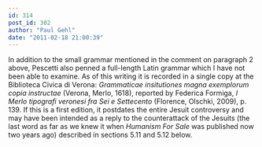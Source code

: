 ```yaml
---
id: 314
post_id: 302
author: "Paul Gehl"
date: "2011-02-18 21:00:39"
---
```

In addition to the small grammar mentioned in the comment on paragraph 2 above, Pescetti also penned a full-length Latin grammar which I have not been able to examine. As of this writing it is recorded in a single copy at the Biblioteca Civica di Verona: <em>Grammaticae insitutiones magna exemplorum copia instructae </em>(Verona, Merlo, 1618), reported by Federica Formiga, <em>I Merlo tipografi veronesi fra Sei e Settecento</em> (Florence, Olschki, 2009), p. 139. If this is a first edition, it postdates the entire Jesuit controversy and may have been intended as a reply to the counterattack of the Jesuits (the last word as far as we knew it when <em>Humanism For Sale</em> was published now two years ago) described in sections 5.11 and 5.12 below.
